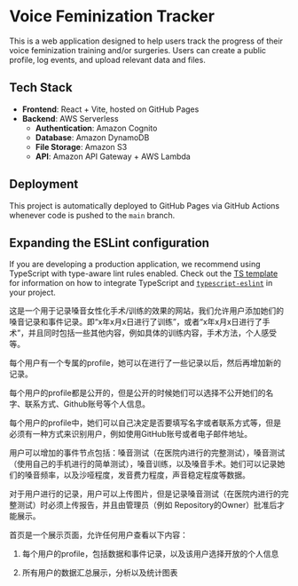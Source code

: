 # Voice Feminization Tracker

This is a web application designed to help users track the progress of their voice feminization training and/or surgeries. Users can create a public profile, log events, and upload relevant data and files.

## Tech Stack

- **Frontend**: React + Vite, hosted on GitHub Pages
- **Backend**: AWS Serverless
  - **Authentication**: Amazon Cognito
  - **Database**: Amazon DynamoDB
  - **File Storage**: Amazon S3
  - **API**: Amazon API Gateway + AWS Lambda

## Deployment

This project is automatically deployed to GitHub Pages via GitHub Actions whenever code is pushed to the `main` branch.

## Expanding the ESLint configuration

If you are developing a production application, we recommend using TypeScript with type-aware lint rules enabled. Check out the [TS template](https://github.com/vitejs/vite/tree/main/packages/create-vite/template-react-ts) for information on how to integrate TypeScript and [`typescript-eslint`](https://typescript-eslint.io) in your project.


这是一个用于记录嗓音女性化手术/训练的效果的网站，我们允许用户添加她们的嗓音记录和事件记录。即“x年x月x日进行了训练”，或者“x年x月x日进行了手术”，并且同时包括一些其他内容，例如具体的训练内容，手术方法，个人感受等。

每个用户有一个专属的profile，她可以在进行了一些记录以后，然后再增加新的记录。

每个用户的profile都是公开的，但是公开的时候她们可以选择不公开她们的名字、联系方式、Github账号等个人信息。

每个用户的profile中，她们可以自己决定是否要填写名字或者联系方式等，但是必须有一种方式来识别用户，例如使用GitHub账号或者电子邮件地址。

用户可以增加的事件节点包括：嗓音测试（在医院内进行的完整测试），嗓音测试（使用自己的手机进行的简单测试），嗓音训练，以及嗓音手术。她们可以记录她们的嗓音频率，以及沙哑程度，发音费力程度，声音稳定程度等数据。

对于用户进行的记录，用户可以上传图片，但是记录嗓音测试（在医院内进行的完整测试）时必须上传报告，并且由管理员（例如 Repository的Owner）批准后才能展示。

首页是一个展示页面，允许任何用户查看以下内容：

1. 每个用户的profile，包括数据和事件记录，以及该用户选择开放的个人信息

2. 所有用户的数据汇总展示，分析以及统计图表